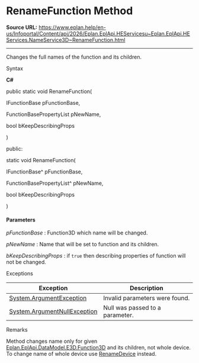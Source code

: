 # RenameFunction Method

**Source URL:** https://www.eplan.help/en-us/Infoportal/Content/api/2026/Eplan.EplApi.HEServicesu~Eplan.EplApi.HEServices.NameService3D~RenameFunction.html

---

Changes the full names of the function and its children.

Syntax

**C#**



public static void RenameFunction( 

   IFunctionBase pFunctionBase,

   FunctionBasePropertyList pNewName,

   bool bKeepDescribingProps

)

public:

static void RenameFunction( 

   IFunctionBase^ pFunctionBase,

   FunctionBasePropertyList^ pNewName,

   bool bKeepDescribingProps

)


#### Parameters

*pFunctionBase*
:   Function3D which name will be changed.

*pNewName*
:   Name that will be set to function and its children.

*bKeepDescribingProps*
:   if `true` then describing properties of function will not be changed.

Exceptions

| Exception | Description |
| --- | --- |
| [System.ArgumentException](#) | Invalid parameters were found. |
| [System.ArgumentNullException](#) | Null was passed to a parameter. |

Remarks

Method changes name only for given [Eplan.EplApi.DataModel.E3D.Function3D](Eplan.EplApi.DataModelu~Eplan.EplApi.DataModel.E3D.Function3D.html) and its children, not whole device. To change name of whole device use [RenameDevice](Eplan.EplApi.HEServicesu~Eplan.EplApi.HEServices.NameService3D~RenameDevice.html) instead.
